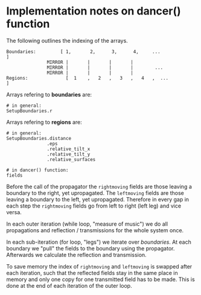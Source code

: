 # Implementation notes on dancer() function

The following outlines the indexing of the arrays.


```
Boundaries:         [ 1,       2,      3,      4,     ...                ]
               MIRROR |       |       |       |      
               MIRROR |       |       |       |        ...
               MIRROR |       |       |       |      
Regions:              [  1    ,   2   ,   3   ,   4   ,  ...                ]

```

Arrays refering to **boundaries** are:
```
# in general:
SetupBoundaries.r
```

Arrays refering to **regions** are:
```
# in general:
SetupBoundaries.distance
               .eps
               .relative_tilt_x
               .relative_tilt_y
               .relative_surfaces

# in dancer() function:
fields
```

Before the call of the propagator the `rightmoving` fields are those leaving a boundary to the right, yet upropagated. The `leftmoving` fields are those leaving a boundary to the left, yet upropagated. Therefore in every gap in each step the `rightmoving` fields go from left to right (left leg) and vice versa.

In each outer iteration (while loop, "measure of music") we do all propagations and reflection / transmissions for the whole system once.

In each sub-iteration (for loop, "legs") we iterate over _boundaries_. At each boundary we "pull" the fields to the boundary using the propagator. Afterwards we calculate the reflection and transmission.

To save memory the index of `rightmoving` and `leftmoving` is swapped after each iteration, such that the reflected fields stay in the same place in memory and only one copy for one transmitted field has to be made. This is done at the end of each iteration of the outer loop.
